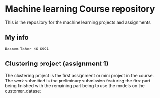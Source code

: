 # Machine learning Course repository

This is the repository for the machine learning projects and assignments

## My info

`Bassem Taher 46-6991`

## Clustering project (assignment 1)

The clustering project is the first assignment or mini project in the course. The work submitted is the preliminary submission featuring the first part being finished with the remaining part being to use the models on the customer_dataset
